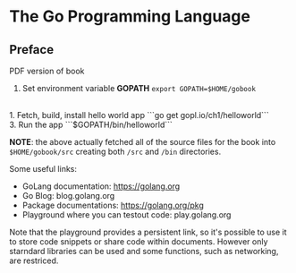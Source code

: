 # The Go Programming Language

## Preface

PDF version of book

1. Set environment variable **GOPATH** 
    ```export GOPATH=$HOME/gobook```
<br>
1. Fetch, build, install hello world app
    ```go get gopl.io/ch1/helloworld```
<br>
3. Run the app
    ```$GOPATH/bin/helloworld```


**NOTE**: the above actually fetched all of the source files for the book into ```$HOME/gobook/src``` creating both ```/src``` and ```/bin``` directories.


Some useful links:
- GoLang documentation: https://golang.org
- Go Blog: blog.golang.org
- Package documentations: https://golang.org/pkg
- Playground where you can testout code: play.golang.org

Note that the playground provides a persistent link, so it's possible to use it to store code snippets or share code within documents. However only starndard libraries can be used and some functions, such as networking, are restriced.


